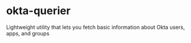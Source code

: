 # okta-querier
Lightweight utility that lets you fetch basic information about Okta users, apps, and groups
